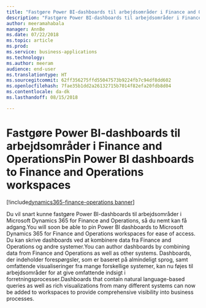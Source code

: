 ```yaml
---
title: "Fastgøre Power BI-dashboards til arbejdsområder i Finance and Operations"
description: "Fastgøre Power BI-dashboards til arbejdsområder i Finance and Operations"
author: meeramahabala
manager: AnnBe
ms.date: 07/22/2018
ms.topic: article
ms.prod: 
ms.service: business-applications
ms.technology: 
ms.author: meeram
audience: end-user
ms.translationtype: HT
ms.sourcegitcommit: 62ff356275ffd55047573b9224fb7c94df8dd602
ms.openlocfilehash: 7fae35b1dd2a26132715b7014f82efa20fdb8d04
ms.contentlocale: da-dk
ms.lasthandoff: 08/15/2018

---
```

# <a name="pin-power-bi-dashboards-to-finance-and-operations-workspaces"></a><span data-ttu-id="6f5b6-103">Fastgøre Power BI-dashboards til arbejdsområder i Finance and Operations</span><span class="sxs-lookup"><span data-stu-id="6f5b6-103">Pin Power BI dashboards to Finance and Operations workspaces</span></span>

[!include[dynamics365-finance-operations banner](../includes/dynamics365-finance-operations.md)]



<span data-ttu-id="6f5b6-104">Du vil snart kunne fastgøre Power BI-dashboards til arbejdsområder i Microsoft Dynamics 365 for Finance and Operations, så du nemt kan få adgang.</span><span class="sxs-lookup"><span data-stu-id="6f5b6-104">You will soon be able to pin Power BI dashboards to Microsoft Dynamics 365 for Finance and Operations workspaces for ease of access.</span></span> <span data-ttu-id="6f5b6-105">Du kan skrive dashboards ved at kombinere data fra Finance and Operations og andre systemer.</span><span class="sxs-lookup"><span data-stu-id="6f5b6-105">You can author dashboards by combining data from Finance and Operations as well as other systems.</span></span> <span data-ttu-id="6f5b6-106">Dashboards, der indeholder forespørgsler, som er baseret på almindeligt sprog, samt omfattende visualiseringer fra mange forskellige systemer, kan nu føjes til arbejdsområder for at give omfattende indsigt i forretningsprocesser.</span><span class="sxs-lookup"><span data-stu-id="6f5b6-106">Dashboards that contain natural language-based queries as well as rich visualizations from many different systems can now be added to workspaces to provide comprehensive visibility into business processes.</span></span>

